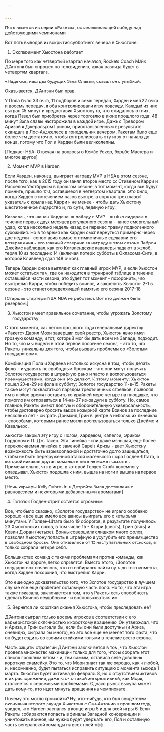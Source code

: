 ```yaml
---


---
```


<p>Пять вылетов из серии «Ракеты», останавливающей победу над действующими чемпионами</p>
<p>Вот пять выводов из вскрытия субботнего вечера в Хьюстоне:</p>
<ol>
<li>Эксперимент Хьюстона работает</li>
</ol>
<p>По мере того как четвертый квартал начался, Rockets Coach Майк Д’Антони был спрошен по телевидению, какая разница будет в четвертом квартале.</p>
<p>«Надеюсь, наш два будущих Зала Славы», сказал он с улыбкой.</p>
<p>Оказывается, Д’Антони был прав.</p>
<p>У Пола было 33 очка, 11 подборов и семь передач, Харден имел 22 очка и восемь передач, и оба контролировали игру повсюду. Каждый из них сыграл 35 минут и предоставил Хьюстону то, что ожидалось от них, когда Павел был приобретен через торговлю в июне прошлого года: 48 минут Зала славы насторожили в каждой игре. Даже с Тревором Аризой и Джеральдом Грином, приостановленным в результате скандала в Лос-Анджелесе в понедельник вечером, Ракетам было еще более чем достаточно, чтобы контролировать эту игру от начала до конца, потому что Пол и Харден были великолепны.</p>
<p>[Подкаст НБА: Отвечая на вопросы о Кембе Уокер, борьбе Мастера и многое другое]</p>
<ol start="2">
<li>Момент MVP в Harden</li>
</ol>
<p>Если Харден, наконец, выиграет награду MVP в НБА в этом сезоне, после того, как в 2015 году он занял второе место со Стивеном Карри и Расселом Уэстбруком в прошлом сезоне, в тот момент, когда все будут помнить, пришло 1:10, оставшееся в четвертом квартале. Это было, когда Харден с истечением часов выстрела спрятал трехглавый указатель с крыла над Карри и не менее - чтобы дать Хьюстону шеститочечное лидерство и, по сути, ледяную игру.</p>
<p>Казалось, что шансы Хардена на победу в MVP - он был лидером в течение первых двух месяцев регулярного сезона - нанес смертельный удар, когда несколько недель назад он перенес травму подколенного сухожилия. Но в то время как Харден смог вернуться примерно через две недели - сопоставив самые оптимистичные сценарии его возвращения - его главный соперник за награду в этом сезоне Леброн Джеймс наблюдал, как его Кливлендские кавалеры падают в желоб, теряя 10 из последних 14 (включая потерю субботы в Оклахома-Сити, в которой Кливленд сдал 148 очков).</p>
<p>Теперь Харден снова выглядит как главный игрок MVP, и если Хьюстон может остаться там, где он находится в турнирной таблице в течение оставшейся части сезона, это будет тот момент - похоронить, что выстрелил Карри, чтобы победить воинов, и закрепить Хьюстон 2-1 в сезоне - это станет определяющей памятью его сезона 2017-18.</p>
<p>[Старшие стартеры NBA NBA не работают. Вот кто должен быть резервом.]</p>
<ol start="3">
<li>Хьюстон имеет правильное сочетание, чтобы угрожать Золотому государству</li>
</ol>
<p>С того момента, как летом прошлого года генеральный директор «Ракетс» Дарил Мори завершил свой реестр, Хьюстон явно имел грозную команду, и тот, который мог бы дать всем на Западе, подходит. Но то, что мы видели в этой первой половине сезона, - это то, что Ракеты уникальны для того, чтобы вызвать проблемы со «Золотым государством».</p>
<p>Комбинация Пола и Хардена настолько искусна в том, чтобы делать фолы - и ударять по свободным броскам - что они могут получить Золотое государство в штрафную рано и часто и воспользоваться преимуществами, когда они это делают. К этому моменту: Хьюстон пошел 20-в-29 из фола в субботу; Золотое государство 11-в-15. Ракеты также могут похвастаться парадом трехточечных стрелков, позволяя им в любое время поставить по крайней мере четыре на площадке, что помогло им отправиться в 14-на-37 из-за дуги в субботу. Но, самое главное, Ракеты имеют долгую и оборонительную универсальность, чтобы достоверно бросить вызов козырной карте Воинов за последние несколько лет - сыграть Дримонд Грин в центре в небольших линейках - способами, которыми ранее могли воспользоваться только Джеймс и Кавальерс.</p>
<p>Хьюстон закрыл эту игру с Полом, Харденом, Капелой, Эриком Гордоном и П. Дж. Такер. Эта линейка - или даже меньшая, еще более переключаемая линейка с заменой Capela Аризы - дает Хьюстону возможность быть взрывоопасной и достаточно долго защищаться, чтобы не быть перегруженной атакой маленького шара Голден-Штата, о которой никакая другая команда в лиге не может сказать . Примечательно, что в игре, в которой Голден Стэйт понемногу опаздывал, Хьюстон подошла к ним, вышла на ноги и вышла на первое место.</p>
<p>[Ночь карьеры Kelly Oubre Jr. в Детройте была доставлена ​​с равновесием и некоторыми добавленными ароматами]</p>
<ol start="4">
<li>Потолок Голден-стрит остается огромным</li>
</ol>
<p>Все, что было сказано, «Золотое государство» не играло особенно хорошо и все еще имело все шансы выиграть его с четырьмя минутами. У Голден-Штата было 19 оборотов, в результате получилось 23 Хьюстонских очков, в том числе 15 - Карри (шесть), Грин (пять) и Кевин Дюран (четыре). Воины совершили слишком много фолов, позволяя Хьюстону попасть в штрафную и усугубить его преимущество в свободном броске. Они отказались от 12 наступательных отскоков, а только собрали четыре себя.</p>
<p>Большинство команд с такими проблемами против команды, как Хьюстон на дороге, легко справятся. Вместо этого, «Золотое государство» появилось, что он собирался найти путь до того момента, когда Харден похоронил, что выстрелил Карри.</p>
<p>Это еще одно доказательство того, что Золотое государство в лучшем случае все еще пробегает остальную часть поля. Но то, что эта игра также показала, заключается в том, что у Ракеты есть способность сделать Воинов неудобными - и воспользоваться им.</p>
<ol start="5">
<li>Вернется ли короткая скамья Хьюстона, чтобы преследовать ее?</li>
</ol>
<p>Д’Антони сыграл только восемь игроков в соответствии с его карьеристской склонностью к короткому вращению. Он утверждал, что и Ариза, и Грин сыграли бы, если бы они были доступны (и Ариза, очевидно, сыграла бы много), но это все еще не меняет того факта, что он будет ездить со своими стойкими голыми в течение всего сезона.</p>
<p>Часть защиты стратегии Д’Антони заключается в том, что Хьюстон провела множество махинаций только для того, чтобы собрать этот список прошлым летом - и, тем самым, оставила себе довольно короткую скамейку. Это то, что Мори знает так же хорошо, как и любой, и, несомненно, будет пытаться исправить ситуацию с момента выхода 1 марта. Хьюстон будет активна до февраля. 8, но с отсутствием активов в их распоряжении, даже кто-то такой же креативный, как Мори, столкнется с серьезными проблемами. Однако рынок выкупа может дать кому-то, кто ищет минуты вращения на чемпионате.</p>
<p>Почему это могло произойти? Ну, кто-нибудь, кто был свидетелем окончания второго раунда Хьюстона с Сан-Антонио в прошлом году, увидел, что Harden распался в конце игры 5 и для всей игры 6. Если Ракеты собираются попасть в финалы Западной конференции и уничтожить воинов, им нужно будет удержать его, Пол и остальную часть ветеранской команды на всех плей-офф.</p>

